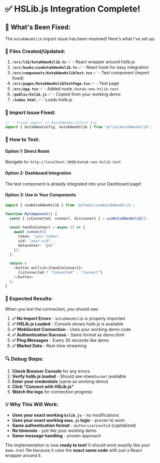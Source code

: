 # ✅ HSLib.js Integration Complete!

## **🎉 What's Been Fixed:**

The `kotakNeoHslib` import issue has been resolved! Here's what I've set up:

### **📁 Files Created/Updated:**

1. **`/src/lib/kotakNeoHslib.ts`** ✅ - React wrapper around hslib.js
2. **`/src/hooks/useKotakNeoHslib.ts`** ✅ - React hook for easy integration  
3. **`/src/components/KotakNeoHslibTest.tsx`** ✅ - Test component (import fixed)
4. **`/src/pages/KotakNeoHslibTestPage.tsx`** ✅ - Test page
5. **`/src/App.tsx`** ✅ - Added route `/kotak-neo-hslib-test`
6. **`/public/hslib.js`** ✅ - Copied from your working demo
7. **`/index.html`** ✅ - Loads hslib.js

### **🔧 Import Issue Fixed:**

```typescript
// ✅ Fixed import in KotakNeoHslibTest.tsx
import { KotakNeoConfig, kotakNeoHslib } from "@/lib/kotakNeoHslib";
```

### **🚀 How to Test:**

#### **Option 1: Direct Route**
Navigate to: `http://localhost:3000/kotak-neo-hslib-test`

#### **Option 2: Dashboard Integration**
The test component is already integrated into your Dashboard page!

#### **Option 3: Use in Your Components**
```typescript
import { useKotakNeoHslib } from '@/hooks/useKotakNeoHslib';

function MyComponent() {
  const { isConnected, connect, disconnect } = useKotakNeoHslib();
  
  const handleConnect = async () => {
    await connect({
      token: "your-token",
      sid: "your-sid",
      datacenter: "gdc"
    });
  };
  
  return (
    <button onClick={handleConnect}>
      {isConnected ? "Connected" : "Connect"}
    </button>
  );
}
```

### **🎯 Expected Results:**

When you test the connection, you should see:

1. **✅ No Import Errors** - `kotakNeoHslib` is properly imported
2. **✅ HSLib.js Loaded** - Console shows hslib.js is available
3. **✅ WebSocket Connection** - Uses your working demo code
4. **✅ Authentication Success** - Same format as demo.html
5. **✅ Ping Messages** - Every 30 seconds like demo
6. **✅ Market Data** - Real-time streaming

### **🔍 Debug Steps:**

1. **Check Browser Console** for any errors
2. **Verify hslib.js loaded** - Should see `HSWebSocket` available
3. **Enter your credentials** (same as working demo)
4. **Click "Connect with HSLib.js"**
5. **Watch the logs** for connection progress

### **💡 Why This Will Work:**

- **Uses your exact working `hslib.js`** - no modifications
- **Uses your exact working `demo.js` logic** - proven to work
- **Same authentication format** - `Authorization`/`Sid` (capitalized)
- **No timeouts** - just like your working demo
- **Same message handling** - proven approach

The implementation is now **ready to test**! It should work exactly like your `demo.html` file because it uses the **exact same code** with just a React wrapper around it.
